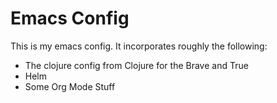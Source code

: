 # Emacs Config

This is my emacs config. It incorporates roughly the following:

* The clojure config from Clojure for the Brave and True
* Helm
* Some Org Mode Stuff
